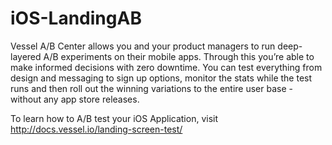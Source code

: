 iOS-LandingAB
=============

Vessel A/B Center allows you and your product managers to run deep-layered A/B experiments on their mobile apps. Through this you’re able to make informed decisions with zero downtime. You can test everything from design and messaging to sign up options, monitor the stats while the test runs and then roll out the winning variations to the entire user base - without any app store releases.

To learn how to A/B test your iOS Application, visit http://docs.vessel.io/landing-screen-test/
